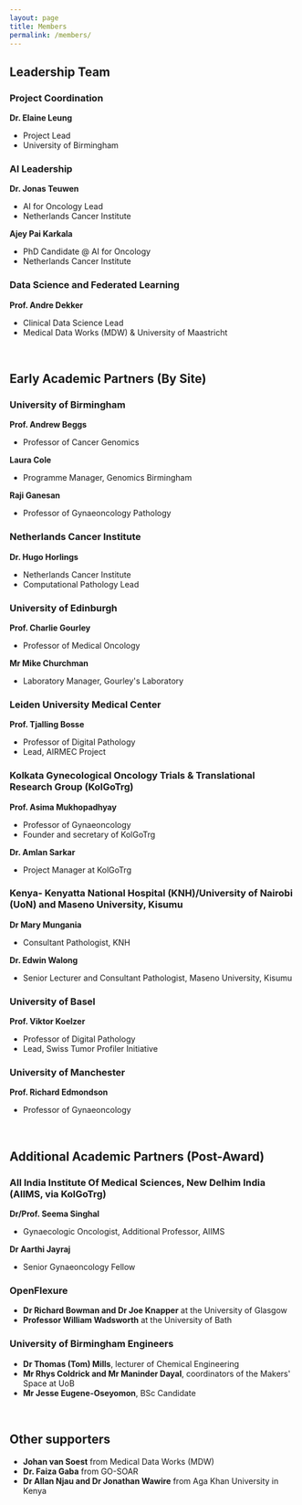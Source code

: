 ```yaml
---
layout: page
title: Members
permalink: /members/
---
```


## Leadership Team

### Project Coordination

**Dr. Elaine Leung**
- Project Lead
- University of Birmingham

### AI Leadership

**Dr. Jonas Teuwen**
- AI for Oncology Lead
- Netherlands Cancer Institute

**Ajey Pai Karkala**
- PhD Candidate @ AI for Oncology
- Netherlands Cancer Institute

### Data Science and Federated Learning

**Prof. Andre Dekker**
- Clinical Data Science Lead
- Medical Data Works (MDW) & University of Maastricht

<br> 

## Early Academic Partners (By Site)

### University of Birmingham

**Prof. Andrew Beggs**
- Professor of Cancer Genomics

**Laura Cole**
- Programme Manager, Genomics Birmingham

**Raji Ganesan**
- Professor of Gynaeoncology Pathology

### Netherlands Cancer Institute

**Dr. Hugo Horlings**
- Netherlands Cancer Institute
- Computational Pathology Lead

### University of Edinburgh

**Prof. Charlie Gourley**
- Professor of Medical Oncology

**Mr Mike Churchman**
- Laboratory Manager, Gourley's Laboratory

### Leiden University Medical Center

**Prof. Tjalling Bosse**
- Professor of Digital Pathology
- Lead, AIRMEC Project

### Kolkata Gynecological Oncology Trials & Translational Research Group (KolGoTrg)

**Prof. Asima Mukhopadhyay**
- Professor of Gynaeoncology
- Founder and secretary of KolGoTrg

**Dr. Amlan Sarkar**
- Project Manager at KolGoTrg

### Kenya- Kenyatta National Hospital (KNH)/University of Nairobi (UoN) and Maseno University, Kisumu

**Dr Mary Mungania**
- Consultant Pathologist, KNH

**Dr. Edwin Walong**
- Senior Lecturer and Consultant Pathologist, Maseno University, Kisumu
  
### University of Basel

**Prof. Viktor Koelzer**
- Professor of Digital Pathology
- Lead, Swiss Tumor Profiler Initiative

### University of Manchester

**Prof. Richard Edmondson**
- Professor of Gynaeoncology

<br> 

## Additional Academic Partners (Post-Award)

### All India Institute Of Medical Sciences, New Delhim India (AIIMS, via KolGoTrg)

**Dr/Prof. Seema Singhal**
- Gynaecologic Oncologist, Additional Professor, AIIMS
 
**Dr Aarthi Jayraj**
- Senior Gynaeoncology Fellow

### OpenFlexure
- **Dr Richard Bowman and Dr Joe Knapper** at the University of Glasgow
- **Professor William Wadsworth** at the University of Bath

### University of Birmingham Engineers
- **Dr Thomas (Tom) Mills**, lecturer of Chemical Engineering
- **Mr Rhys Coldrick and Mr Maninder Dayal**, coordinators of the Makers' Space at UoB
- **Mr Jesse Eugene-Oseyomon**, BSc Candidate

<br> 

## Other supporters

- **Johan van Soest** from Medical Data Works (MDW)
- **Dr. Faiza Gaba** from GO-SOAR
- **Dr Allan Njau and Dr Jonathan Wawire** from Aga Khan University in Kenya




